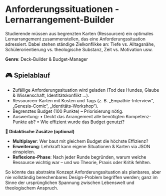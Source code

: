 # Anforderungssituationen - Lernarrangement-Builder

Studierende müssen aus begrenzten Karten (Ressourcen) ein optimales Lernarrangement zusammenstellen, das eine Anforderungssituation adressiert. Dabei stehen ständige Zielkonflikke an: Tiefe vs. Alltagsnähe, Schülerorientierung vs. theologische Substanz, Zeit vs. Motivation usw.

**Genre**: Deck-Builder & Budget-Manager

## 🎮 Spielablauf

- Zufällige Anforderungssituation wird geladen (Tod des Hundes, Glaube & Wissenschaft, Identitätskonflikt …).
- Ressourcen-Karten mit Kosten und Tags (z. B. „Empathie-Interview“, „Genesis-Comic“, „Identitäts-Workshop“).
- Begrenztes Budget (100 Punkte) – Priorisierung nötig.
- Auswertung:
    • Deckt das Arrangement alle benötigten Kompetenz-Punkte ab?
    • Wie effizient wurde das Budget genutzt?


**🎯 Didaktische Zusätze (optional)**

- **Multiplayer**: Wer baut mit gleichem Budget die höchste Effizienz?
- **Erweiterung**: Lehrkraft kann eigene Situationen & Karten via JSON einspielen.
- **Reflexions-Phase**: Nach jeder Runde begründen, warum welche Ressource wichtig war – und wo Theorie, Praxis oder Kritik fehlten.

So könnte das abstrakte Konzept Anforderungssituation als planbares, aber nie vollständig berechenbares Design-Problem begriffen werden; ganz im Sinne der ursprünglichen Spannung zwischen Lebenswelt und theologischem Anspruch.
